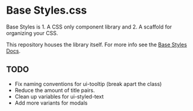 # Base Styles.css

Base Styles is 1. A CSS only component library and 2. A scaffold for organizing your CSS.

This repository houses the library itself. For more info see the [Base Styles Docs](https://base-styles.com).

## TODO

- Fix naming conventions for ui-tooltip (break apart the class)
- Reduce the amount of title pairs.
- Clean up variables for ui-styled-text
- Add more variants for modals